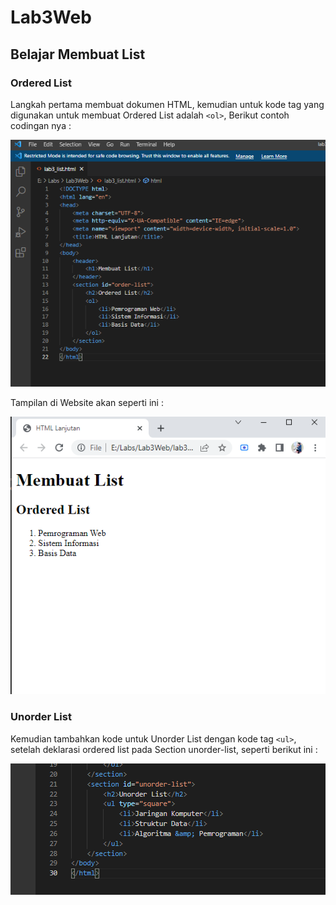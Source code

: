 # Lab3Web
## Belajar Membuat List

### Ordered List

Langkah pertama membuat dokumen HTML, kemudian untuk kode tag yang digunakan
untuk membuat Ordered List adalah `<ol>`, Berikut contoh codingan nya :

![Gambar 1](img/ss1.png)

Tampilan di Website akan seperti ini :

![Gambar 2](img/ss2.png)

### Unorder List

Kemudian tambahkan kode untuk Unorder List dengan kode tag `<ul>`, setelah deklarasi
ordered list pada Section unorder-list, seperti berikut ini :

![Gambar 3](img/ss3.png)

